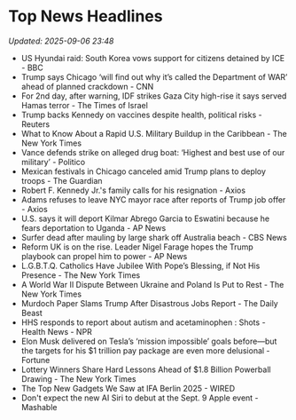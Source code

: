 # Top News Headlines

_Updated: 2025-09-06 23:48_

- US Hyundai raid: South Korea vows support for citizens detained by ICE - BBC
- Trump says Chicago ‘will find out why it’s called the Department of WAR’ ahead of planned crackdown - CNN
- For 2nd day, after warning, IDF strikes Gaza City high-rise it says served Hamas terror - The Times of Israel
- Trump backs Kennedy on vaccines despite health, political risks - Reuters
- What to Know About a Rapid U.S. Military Buildup in the Caribbean - The New York Times
- Vance defends strike on alleged drug boat: ‘Highest and best use of our military’ - Politico
- Mexican festivals in Chicago canceled amid Trump plans to deploy troops - The Guardian
- Robert F. Kennedy Jr.'s family calls for his resignation - Axios
- Adams refuses to leave NYC mayor race after reports of Trump job offer - Axios
- U.S. says it will deport Kilmar Abrego Garcia to Eswatini because he fears deportation to Uganda - AP News
- Surfer dead after mauling by large shark off Australia beach - CBS News
- Reform UK is on the rise. Leader Nigel Farage hopes the Trump playbook can propel him to power - AP News
- L.G.B.T.Q. Catholics Have Jubilee With Pope’s Blessing, if Not His Presence - The New York Times
- A World War II Dispute Between Ukraine and Poland Is Put to Rest - The New York Times
- Murdoch Paper Slams Trump After Disastrous Jobs Report - The Daily Beast
- HHS responds to report about autism and acetaminophen : Shots - Health News - NPR
- Elon Musk delivered on Tesla’s ‘mission impossible’ goals before—but the targets for his $1 trillion pay package are even more delusional - Fortune
- Lottery Winners Share Hard Lessons Ahead of $1.8 Billion Powerball Drawing - The New York Times
- The Top New Gadgets We Saw at IFA Berlin 2025 - WIRED
- Don't expect the new AI Siri to debut at the Sept. 9 Apple event - Mashable